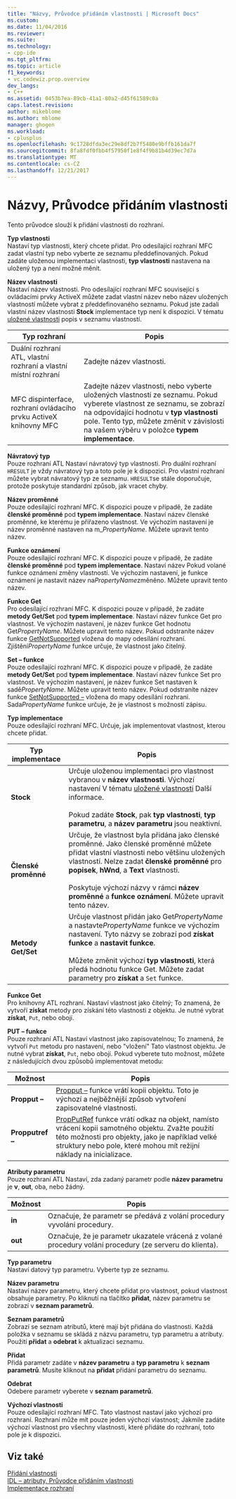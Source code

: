 ```yaml
---
title: "Názvy, Průvodce přidáním vlastnosti | Microsoft Docs"
ms.custom: 
ms.date: 11/04/2016
ms.reviewer: 
ms.suite: 
ms.technology:
- cpp-ide
ms.tgt_pltfrm: 
ms.topic: article
f1_keywords:
- vc.codewiz.prop.overview
dev_langs:
- C++
ms.assetid: 0453b7ea-89cb-41a1-80a2-d45f61589c0a
caps.latest.revision: 
author: mikeblome
ms.author: mblome
manager: ghogen
ms.workload:
- cplusplus
ms.openlocfilehash: 9c1728dfda3ec29e8df2b7f5480e9bffb161da7f
ms.sourcegitcommit: 8fa8fdf0fbb4f57950f1e8f4f9b81b4d39ec7d7a
ms.translationtype: MT
ms.contentlocale: cs-CZ
ms.lasthandoff: 12/21/2017
---
```

# <a name="names-add-property-wizard"></a>Názvy, Průvodce přidáním vlastnosti
Tento průvodce slouží k přidání vlastnosti do rozhraní.  
  
 **Typ vlastnosti**  
 Nastaví typ vlastnosti, který chcete přidat. Pro odesílající rozhraní MFC zadat vlastní typ nebo vyberte ze seznamu předdefinovaných. Pokud zadáte uloženou implementaci vlastnosti, **typ vlastnosti** nastavena na uložený typ a není možné měnit.  
  
 **Název vlastnosti**  
 Nastaví název vlastnosti. Pro odesílající rozhraní MFC související s ovládacími prvky ActiveX můžete zadat vlastní název nebo název uložených vlastností můžete vybrat z předdefinovaného seznamu. Pokud jste zadali vlastní název vlastnosti **Stock** implementace typ není k dispozici. V tématu [uložené vlastnosti](../ide/stock-properties.md) popis v seznamu vlastností.  
  
|Typ rozhraní|Popis|  
|--------------------|-----------------|  
|Duální rozhraní ATL, vlastní rozhraní a vlastní místní rozhraní|Zadejte název vlastnosti.|  
|MFC dispinterface, rozhraní ovládacího prvku ActiveX knihovny MFC|Zadejte název vlastnosti, nebo vyberte uložených vlastností ze seznamu. Pokud vyberete vlastnost ze seznamu, se zobrazí na odpovídající hodnotu v **typ vlastnosti** pole. Tento typ, můžete změnit v závislosti na vašem výběru v položce **typem implementace**.|  
  
 **Návratový typ**  
 Pouze rozhraní ATL Nastaví návratový typ vlastnosti. Pro duální rozhraní `HRESULT` je vždy návratový typ a toto pole je k dispozici. Pro vlastní rozhraní můžete vybrat návratový typ ze seznamu. `HRESULT`se stále doporučuje, protože poskytuje standardní způsob, jak vracet chyby.  
  
 **Název proměnné**  
 Pouze odesílající rozhraní MFC. K dispozici pouze v případě, že zadáte **členské proměnné** pod **typem implementace**. Nastaví název členské proměnné, ke kterému je přiřazeno vlastnost. Ve výchozím nastavení je název proměnné nastaven na m_*PropertyName*. Můžete upravit tento název.  
  
 **Funkce oznámení**  
 Pouze odesílající rozhraní MFC. K dispozici pouze v případě, že zadáte **členské proměnné** pod **typem implementace**. Nastaví název Pokud volané funkce oznámení změny vlastností. Ve výchozím nastavení, je funkce oznámení je nastavit název na*PropertyName*změněno. Můžete upravit tento název.  
  
 **Funkce Get**  
 Pro odesílající rozhraní MFC. K dispozici pouze v případě, že zadáte **metody Get/Set** pod **typem implementace**. Nastaví název funkce Get pro vlastnost. Ve výchozím nastavení, je název funkce Get hodnotu Get*PropertyName*. Můžete upravit tento název. Pokud odstraníte název funkce [GetNotSupported](../mfc/reference/colecontrol-class.md#getnotsupported) vložena do mapy odesílání rozhraní. Zjištění*PropertyName* funkce určuje, že vlastnost jako čitelný.  
  
 **Set – funkce**  
 Pouze odesílající rozhraní MFC. K dispozici pouze v případě, že zadáte **metody Get/Set** pod **typem implementace**. Nastaví název funkce Set pro vlastnost. Ve výchozím nastavení, je název funkce Set nastaven k sadě*PropertyName*. Můžete upravit tento název. Pokud odstraníte název funkce [SetNotSupported –](../mfc/reference/colecontrol-class.md#setnotsupported) vložena do mapy odesílání rozhraní. Sada*PropertyName* funkce určuje, že je vlastnost s možností zápisu.  
  
 **Typ implementace**  
 Pouze odesílající rozhraní MFC. Určuje, jak implementovat vlastnost, kterou chcete přidat.  
  
|Typ implementace|Popis|  
|-------------------------|-----------------|  
|**Stock**|Určuje uloženou implementaci pro vlastnost vybranou v **název vlastnosti**. Výchozí nastavení V tématu [uložené vlastnosti](../ide/stock-properties.md) Další informace.<br /><br /> Pokud zadáte **Stock**, pak **typ vlastnosti**, **typ parametru**, a **název parametru** jsou neaktivní.|  
|**Členské proměnné**|Určuje, že vlastnost byla přidána jako členské proměnné. Jako členské proměnné můžete přidat vlastní vlastnosti nebo většinu uložených vlastností. Nelze zadat **členské proměnné** pro **popisek**, **hWnd**, a **Text** vlastnosti.<br /><br /> Poskytuje výchozí názvy v rámci **název proměnné** a **funkce oznámení**. Můžete upravit tento název.|  
|**Metody Get/Set**|Určuje vlastnost přidán jako Get*PropertyName* a nastavte*PropertyName* funkce ve výchozím nastavení. Tyto názvy se zobrazí pod **získat funkce** a **nastavit funkce**.<br /><br /> Můžete změnit výchozí **typ vlastnosti**, která předá hodnotu funkce Get. Můžete zadat parametry pro **získat** a `Set` funkce.|  
  
 **Funkce Get**  
 Pro knihovny ATL rozhraní. Nastaví vlastnost jako čitelný; To znamená, že vytvoří **získat** metody pro získání této vlastnosti z objektu. Je nutné vybrat **získat**, `Put`, nebo obojí.  
  
 **PUT – funkce**  
 Pouze rozhraní ATL Nastaví vlastnost jako zapisovatelnou; To znamená, že vytvoří `Put` metodu pro nastavení, nebo "vložení" Tato vlastnost objektu. Je nutné vybrat **získat**, `Put`, nebo obojí. Pokud vyberete tuto možnost, můžete z následujících dvou způsobů implementovat metodu:  
  
|Možnost|Popis|  
|------------|-----------------|  
|**Propput –**|[Propput –](../windows/propput.md) funkce vrátí kopii objektu. Toto je výchozí a nejběžnější způsob vytvoření zapisovatelné vlastnosti.|  
|**Propputref –**|[PropPutRef](../windows/propputref.md) funkce vrátí odkaz na objekt, namísto vrácení kopii samotného objektu. Zvažte použití této možnosti pro objekty, jako je například velké struktury nebo pole, které mohou mít režijní náklady na inicializace.|  
  
 **Atributy parametru**  
 Pouze rozhraní ATL Nastaví, zda zadaný parametr podle **název parametru** je **v**, **out**, oba, nebo žádný.  
  
|Možnost|Popis|  
|------------|-----------------|  
|**in**|Označuje, že parametr se předává z volání procedury vyvolání procedury.|  
|**out**|Označuje, že je parametr ukazatele vrácená z volané procedury volání procedury (ze serveru do klienta).|  
  
 **Typ parametru**  
 Nastaví datový typ parametru. Vyberte typ ze seznamu.  
  
 **Název parametru**  
 Nastaví název parametru, který chcete přidat pro vlastnost, pokud vlastnost obsahuje parametry. Po kliknutí na tlačítko **přidat**, název parametru se zobrazí v **seznam parametrů**.  
  
 **Seznam parametrů**  
 Zobrazí se seznam atributů, které mají být přidána do vlastnosti. Každá položka v seznamu se skládá z názvu parametru, typ parametru a atributy. Použití **přidat** a **odebrat** k aktualizaci seznamu.  
  
 **Přidat**  
 Přidá parametr zadáte v **název parametru** a **typ parametru** k **seznam parametrů**. Musíte kliknout na **přidat** přidání parametru do seznamu.  
  
 **Odebrat**  
 Odebere parametr vyberete v **seznam parametrů**.  
  
 **Výchozí vlastnosti**  
 Pouze odesílající rozhraní MFC. Tato vlastnost nastaví jako výchozí pro rozhraní. Rozhraní může mít pouze jeden výchozí vlastnost; Jakmile zadáte výchozí vlastnost pro všechny vlastnosti, které přidáte do rozhraní, toto pole je k dispozici.  
  
## <a name="see-also"></a>Viz také  
 [Přidání vlastnosti](../ide/adding-a-property-visual-cpp.md)   
 [IDL – atributy, Průvodce přidáním vlastnosti](../ide/idl-attributes-add-property-wizard.md)   
 [Implementace rozhraní](../ide/implementing-an-interface-visual-cpp.md)
